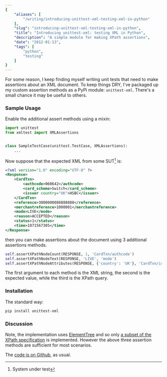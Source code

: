 ```yaml
---
{
    "aliases": [
        "/writing/introducing-unittest-xml-testing-xml-in-python"
    ],
    "slug": "introducing-unittest-xml-testing-xml-in-python",
    "title": "Introducing unittest-xml: testing XML in Python",
    "description": "A simple module for making XPath assertions",
    "date": "2012-01-13",
    "tags": [
        "python",
        "testing"
    ]
}
---
```



For some reason, I keep finding myself writing unit tests that need to
make assertions about an XML document. To keep things DRY, I've packaged
up my custom assertion methods as a PyPi module: `unittest-xml`. There's
a small chance it may be useful to others.

### Sample Usage

Enable the additional assert methods using a mixin:

``` python
import unittest
from xmltest import XMLAssertions


class SampleTestCase(unittest.TestCase, XMLAssertions):
    ...
```

Now suppose that the expected XML from some SUT[^1] is:

``` xml
<?xml version="1.0" encoding="UTF-8" ?>
<Response>
    <CardTxn>
        <authcode>060642</authcode>
        <card_scheme>Switch</card_scheme>
        <issuer country="UK">HSBC</issuer>
    </CardTxn>
    <reference>3000000088888888</reference>
    <merchantreference>1000001</merchantreference>
    <mode>LIVE</mode>
    <reason>ACCEPTED</reason>
    <status>1</status>
    <time>1071567305</time>
</Response>
```

then you can make assertions about the document using 3 additional
assertions methods.

``` python
self.assertXPathNodeCount(RESPONSE, 1, 'CardTxn/authcode')
self.assertXPathNodeText(RESPONSE, 'LIVE', 'mode')
self.assertXPathNodeAttributes(RESPONSE, {'country': 'UK'}, 'CardTxn/issuer')
```

The first argument to each method is the XML string, the second is the
expected value, while the third is the XPath query.

### Installation

The standard way:

``` bash
pip install unittest-xml
```

### Discussion

Note, the implementation uses
[ElementTree](http://docs.python.org/library/xml.etree.elementtree.html)
and so only [a subset of the XPath
specification](http://effbot.org/zone/element-xpath.htm) is implemented.
However the above three assertion methods are sufficient for most
scenarios.

The [code is on Github](https://github.com/codeinthehole/unittest-xml),
as usual.

[^1]: System under test
